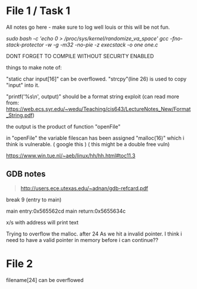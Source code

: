 # File 1 / Task 1

All notes go here - make sure to log well louis or this will be not fun. 

*sudo bash -c 'echo 0 > /proc/sys/kernel/randomize_va_space'*
*gcc -fno-stack-protector -w -g -m32 -no-pie -z execstack -o one one.c*


DONT FORGET TO COMPILE WITHOUT SECURITY ENABLED

things to make note of: 

"static char input[16]" can be overflowed. "strcpy"(line 26) is used to copy "input" into it. 

"printf('%s\n', output)" should be a format string exploit 
(can read more from: https://web.ecs.syr.edu/~wedu/Teaching/cis643/LectureNotes_New/Format_String.pdf)

the output is the product of function "openFile"

in "openFile" the variable filescan has been assigned "malloc(16)" which i think is vulnerable. ( google this ) ( this might be a double free vuln)



https://www.win.tue.nl/~aeb/linux/hh/hh.html#toc11.3

## GDB notes

> http://users.ece.utexas.edu/~adnan/gdb-refcard.pdf

break 9 (entry to main)

main entry:0x565562cd
main return:0x5655634c

x/s with address will print text 


Trying to overflow the malloc. after 24 As we hit a invalid pointer.
I think i need to have a valid pointer in memory before i can continue??


# File 2

filename[24] can be overflowed 
